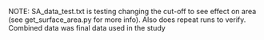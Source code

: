 NOTE: 
	SA_data_test.txt is testing changing the cut-off to see effect on area (see get_surface_area.py for more info).
	Also does repeat runs to verify.
Combined data was final data used in the study
